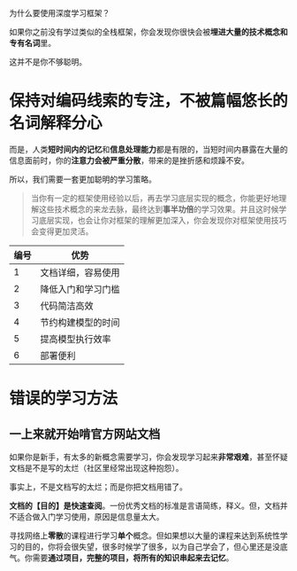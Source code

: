 为什么要使用深度学习框架？

如果你之前没有学过类似的全栈框架，你会发现你很快会被**埋进大量的技术概念和专有名词**里。

这并不是你不够聪明。

# 保持对编码线索的专注，不被篇幅悠长的名词解释分心

而是，人类**短时间内的记忆**和**信息处理能力**都是有限的，当短时间内暴露在大量的信息面前时，你的**注意力会被严重分散**，带来的是挫折感和烦躁不安。

所以，我们需要一套更加聪明的学习策略。

>当你有一定的框架使用经验以后，再去学习底层实现的概念，你能更好地理解这些技术概念的来龙去脉，最终达到**事半功倍**的学习效果。并且这时候学习底层实现，也会让你对框架的理解更加深入，你会发现你对框架使用技巧会变得更加灵活。



编号|优势
---|---
1|文档详细，容易使用
2|降低入门和学习门槛
3|代码简洁高效
4|节约构建模型的时间
5|提高模型执行效率
6|部署便利


# 错误的学习方法

## 一上来就开始啃官方网站文档

如果你是新手，有太多的新概念需要学习，你会发现学习起来**非常艰难**，甚至怀疑文档是不是写的太烂（社区里经常出现这种抱怨）。

事实上，不是文档写的太烂；而是你把文档用错了。

**文档的【目的】是快速查阅**。一份优秀文档的标准是言语简练，释义。但，文档并不适合做入门学习使用，原因是信息量太大。

寻找网络上**零散**的课程进行学习**单个**概念。但如果想以大量的课程来达到系统性学习的目的，你将会很失望，很多时候学了很多，以为自己学会了，但心里还是没底气。你需要**通过项目，完整的项目，将所有的知识串起来去记忆**。



